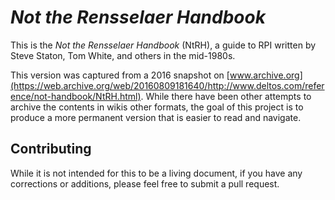 # _Not the Rensselaer Handbook_

This is the _Not the Rensselaer Handbook_ (NtRH), a guide to RPI written by Steve Staton, Tom White, and others in the mid-1980s.

This version was captured from a 2016 snapshot on [www.archive.org](https://web.archive.org/web/20160809181640/http://www.deltos.com/reference/not-handbook/NtRH.html). While there have been other attempts to archive the contents in wikis other formats, the goal of this project is to produce a more permanent version that is easier to read and navigate.

## Contributing

While it is not intended for this to be a living document, if you have any corrections or additions, please feel free to submit a pull request.

